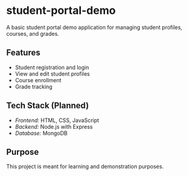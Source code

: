 # student-portal-demo
A basic student portal demo application for managing student profiles, courses, and grades.
## Features
- Student registration and login
- View and edit student profiles
- Course enrollment
- Grade tracking
## Tech Stack (Planned)
- *Frontend:* HTML, CSS, JavaScript
- *Backend:* Node.js with Express
- *Database:* MongoDB
## Purpose
This project is meant for learning and demonstration purposes.
